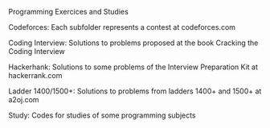 Programming Exercices and Studies

Codeforces:
	Each subfolder represents a contest at codeforces.com

Coding Interview:
	Solutions to problems proposed at the book Cracking the Coding Interview

Hackerhank:
	Solutions to some problems of the Interview Preparation Kit at hackerrank.com


Ladder 1400/1500+:
	Solutions to problems from ladders 1400+ and 1500+ at a2oj.com

Study:
	Codes for studies of some programming subjects




